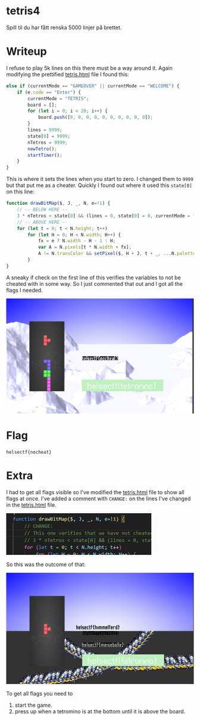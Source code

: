 # tetris4

Spill til du har fått renska 5000 linjer på brettet.

# Writeup

I refuse to play 5k lines on this there must be a way around it. Again modifying the prettified [tetris.html](tetris.html) file I found this:

```javascript
else if (currentMode == "GAMEOVER" || currentMode == "WELCOME") {
    if (e.code == "Enter") {
        currentMode = "TETRIS";
        board = [];
        for (let i = 0; i < 20; i++) {
            board.push([0, 0, 0, 0, 0, 0, 0, 0, 0, 0]);
        }
        lines = 9999;
        state[0] = 9999;
        nTetros = 9999;
        newTetro();
        startTimer();
    }
}
``` 

This is where it sets the lines when you start to zero. I changed them to `9999` but that put me as a cheater. Quickly I found out where it used this `state[0]` on this line:

```javascript
function drawBitMap($, J, _, N, e=!1) {
    // -- BELOW HERE --
    3 * nTetros < state[0] && (lines = 0, state[0] = 0, currentMode = "X");
    // -- ABOVE HERE --
    for (let t = 0; t < N.height; t++)
        for (let H = 0; H < N.width; H++) {
            fx = e ? N.width - H - 1 : H;
            var A = N.pixels[t * N.width + fx];
            A != N.transColor && setPixel($, H + J, t + _, ...N.palette[A])
        }
}
```
A sneaky if check on the first line of this verifies the variables to not be cheated with in some way. So I just commented that out and I got all the flags I needed.

![nocheat](image.png)

# Flag

```
helsectf{nocheat}
```

# Extra

I had to get all flags visible so I've modified the [tetris.html](tetris.html) file to show all flags at once. I've added a comment with `CHANGE:` on the lines I've changed in the [tetris.html](tetris.html) file.

![change](change.png)

So this was the outcome of that:

![allflags](allflags.png)

To get all flags you need to 

1. start the game. 
2. press up when a tetromino is at the bottom until it is above the board.